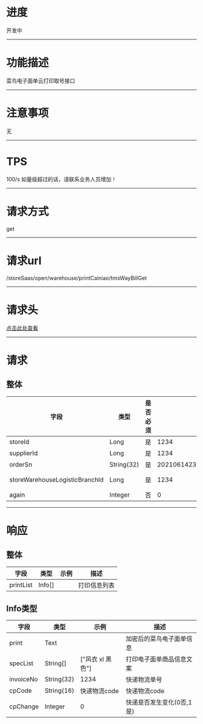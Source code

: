 # 进度
开发中

---

# 功能描述
菜鸟电子面单云打印取号接口

---

# 注意事项
无

---

# TPS
100/s 如量级超过的话，请联系业务人员增加！

---

# 请求方式
get

---

# 请求url
/storeSaas/open/warehouse/printCainiao/tmsWayBillGet

---

# 请求头
[点击此处查看](../../请求头部及签名方式.md)

---

# 请求
## 整体
| 字段            | 类型         |是否必须| 示例                            | 描述                              | 
| -------------- | ------------ | ---- | ------------------------------- | --------------------------------- |
| storeId        | Long         | 是   | 1234                             | 店铺id                                               |
| supplierId     | Long         | 是   | 1234                             | 供应商id                                              |
| orderSn        | String(32)   | 是   | 20210614233416070117803093025280 | 批批网订单号                                           |
| storeWarehouseLogisticBranchId | Long | 是 | 1234                       | /storeSaas/open/warehouse/storeWarehouseLogisticBranch/list 拿到的id |
| again          | Integer      | 否   | 0                                | 是否补打。0，否；1，是                                  |

---

# 响应
## 整体
| 字段            | 类型         | 示例                              | 描述                               | 
| -------------- | ------------ | -------------------------------- | --------------------------------- |
| printList      | Info[]       |                                  | 打印信息列表                        |


## Info类型
| 字段                          | 类型          | 示例                                | 描述                                |
| ----------------------------- | ------------ | ---------------------------------- | ---------------------------------- |
| print                         | Text         |                                    | 加密后的菜鸟电子面单信息                |
| specList                      | String[]     | ["风衣 xl 黑色"]                    | 打印电子面单商品信息文案                |
| invoiceNo                     | String(32)   | 1234                               | 快递物流单号                          |
| cpCode                        | String(16)   | 快递物流code                        | 快递物流code                         |
| cpChange                      | Integer      | 0                                  | 快递是否发生变化(0否,1是)             |
